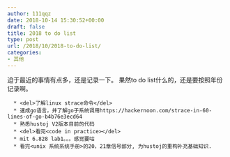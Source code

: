 ```yaml
---
author: 111qqz
date: 2018-10-14 15:30:52+00:00
draft: false
title: 2018 to do list
type: post
url: /2018/10/2018-to-do-list/
categories:
- 其他
---
```


迫于最近的事情有点多，还是记录一下。 果然to do list什么的，还是要按照年份记录啊。



 	  * <del>了解linux strace命令</del>
 	  * 速成go语言，并了解go于系统调用https://hackernoon.com/strace-in-60-lines-of-go-b4b76e3ecd64
 	  * 熟悉hustoj V2版本目前的代码
 	  * <del>看完<code in practice></del>
 	  * mit 6.828 lab1。。。感觉要咕
 	  * 看完<unix 系统系统手册>的20，21章信号部分, 为hustoj的重构补充基础知识.




